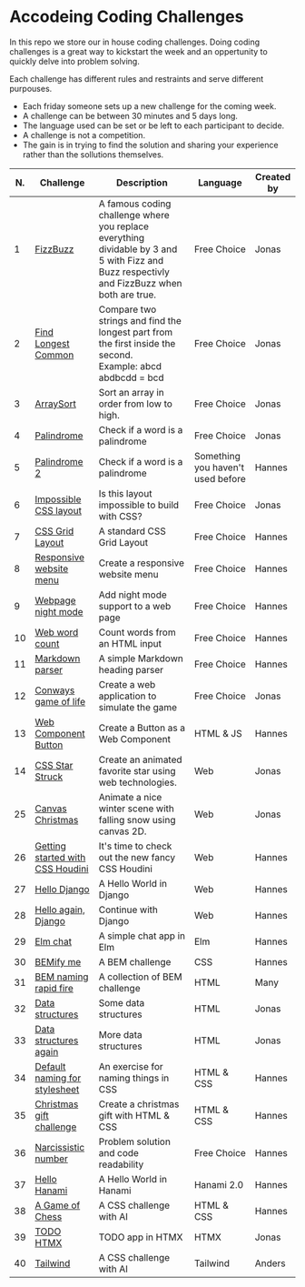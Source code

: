 # Accodeing Coding Challenges

In this repo we store our in house coding challenges. Doing coding challenges is a great way to kickstart the week and an oppertunity to quickly delve into problem solving.

Each challenge has different rules and restraints and serve different purpouses.

- Each friday someone sets up a new challenge for the coming week.
- A challenge can be between 30 minutes and 5 days long.
- The language used can be set or be left to each participant to decide.
- A challenge is not a competition.
- The gain is in trying to find the solution and sharing your experience rather than the sollutions themselves.

| N.  | Challenge | Description | Language | Created by |
| --- | --------- | ----------- | -------- | ---------- |
| 1   | [FizzBuzz](01%20-%20FizzBuzz) | A famous coding challenge where you replace everything dividable by 3 and 5 with Fizz and Buzz respectivly and FizzBuzz when both are true. | Free Choice | Jonas |
| 2   | [Find Longest Common](02%20-%20Find%20Longest%20Common) | Compare two strings and find the longest part from the first inside the second.<br>Example: abcd abdbcdd = bcd | Free Choice | Jonas |
| 3   | [ArraySort](03%20-%20ArraySort) | Sort an array in order from low to high. | Free Choice | Jonas |
| 4   | [Palindrome](04%20-%20Palindrome) | Check if a word is a palindrome | Free Choice | Jonas |
| 5   | [Palindrome 2](05%20-%20Palindrome%202) | Check if a word is a palindrome | Something you haven't used before | Hannes |
| 6   | [Impossible CSS layout](06%20-%20CSS%20columns) | Is this layout impossible to build with CSS? | Free Choice | Jonas |
| 7   | [CSS Grid Layout](07%20-%20CSS%20Layout) | A standard CSS Grid Layout | Free Choice | Hannes |
| 8   | [Responsive website menu](08%20-%20Responsive%20HTML%20menu) | Create a responsive website menu | Free Choice | Hannes |
| 9   | [Webpage night mode](09%20-%20Webpage%20night%20mode) | Add night mode support to a web page | Free Choice| Hannes |
| 10  | [Web word count](10%20-%20Web%20word%20count) | Count words from an HTML input | Free Choice | Hannes |
| 11  | [Markdown parser](11%20-%20Markdown%20parser) | A simple Markdown heading parser | Free Choice | Hannes |
| 12  | [Conways game of life](12%20-%20Conways%20game%20of%20life) | Create a web application to simulate the game | Free Choice | Jonas |
| 13  | [Web Component Button](13%20-%20Web%20Component%20button) | Create a Button as a Web Component | HTML & JS | Hannes |
| 14  | [CSS Star Struck](14%20-%20CSS%20Star%20Struck) | Create an animated favorite star using web technologies. | Web | Jonas |
| 25  | [Canvas Christmas](25%20-%20Canvas%20christmas) | Animate a nice winter scene with falling snow using canvas 2D. | Web | Jonas |
| 26  | [Getting started with CSS Houdini](26%20-%20Getting%20started%20with%20CSS%20Houdini) | It's time to check out the new fancy CSS Houdini | Web | Hannes |
| 27  | [Hello Django](27%20-%20Hello%20Django) | A Hello World in Django | Web | Hannes |
| 28  | [Hello again, Django](28%20-%20Hello%20again%2C%20Django) | Continue with Django | Web | Hannes |
| 29  | [Elm chat](29%20-%20Elm%20chat) | A simple chat app in Elm | Elm | Hannes |
| 30  | [BEMify me](30%20-%20BEMify%20me) | A BEM challenge | CSS | Hannes |
| 31  | [BEM naming rapid fire](31%20-%20BEM%20naming%20rapid%20fire) | A collection of BEM challenge | HTML | Many |
| 32  | [Data structures](32%20-%20Data%20structures) | Some data structures | HTML | Jonas |
| 33  | [Data structures again](33%20-%20Data%20structures%20again) | More data structures | HTML | Jonas |
| 34  | [Default naming for stylesheet](34%20-%20Default%20naming%20for%20stylesheet) | An exercise for naming things in CSS | HTML & CSS | Hannes |
| 35  | [Christmas gift challenge](35%20-%20Christmas%20gift%20challenge) | Create a christmas gift with HTML & CSS | HTML & CSS | Hannes |
| 36  | [Narcissistic number](36%20-%20Narcissistic%20number) | Problem solution and code readability | Free Choice | Hannes |
| 37  | [Hello Hanami](37%20-%20Hello%20Hanami) | A Hello World in Hanami | Hanami 2.0 | Hannes |
| 38  | [A Game of Chess](38%20-%20A%20Game%20of%20Chess) | A CSS challenge with AI | HTML & CSS | Hannes |
| 39  | [TODO HTMX](39%20-%20TODO%20HTMX) | TODO app in HTMX | HTMX | Jonas |
| 40  | [Tailwind](40%20-%20Tailwind%20CSS) | A CSS challenge with AI | Tailwind | Anders |
